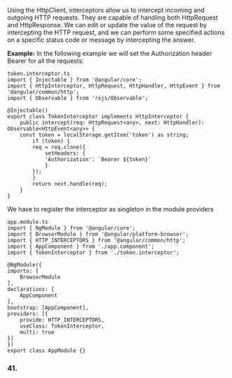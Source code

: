 Using the HttpClient, interceptors allow us to intercept incoming and outgoing HTTP requests. They are capable of handling both HttpRequest and HttpResponse. We can edit or update the value of the request by intercepting the HTTP request, and we can perform some specified actions on a specific status code or message by intercepting the answer.

**Example:** In the following example we will set the Authorization header Bearer for all the requests:

```plaintext
token.interceptor.ts
import { Injectable } from '@angular/core';
import { HttpInterceptor, HttpRequest, HttpHandler, HttpEvent } from '@angular/common/http';
import { Observable } from 'rxjs/Observable';

@Injectable()
export class TokenInterceptor implements HttpInterceptor {
    public intercept(req: HttpRequest<any>, next: HttpHandler): Observable<HttpEvent<any>> {
    const token = localStorage.getItem('token') as string;
        if (token) {
        req = req.clone({
            setHeaders: {
            'Authorization': `Bearer ${token}`
            }
        });
        }
        return next.handle(req);
    }
}
```

We have to register the interceptor as singleton in the module providers

```plaintext
app.module.ts
import { NgModule } from '@angular/core';
import { BrowserModule } from '@angular/platform-browser';
import { HTTP_INTERCEPTORS } from '@angular/common/http';
import { AppComponent } from './app.component';
import { TokenInterceptor } from './token.interceptor';

@NgModule({
imports: [
    BrowserModule
],
declarations: [
    AppComponent
],
bootstrap: [AppComponent],
providers: [{
    provide: HTTP_INTERCEPTORS,
    useClass: TokenInterceptor,
    multi: true
}]
})
export class AppModule {}
```

### 41.